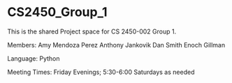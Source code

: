 # CS2450_Group_1

This is the shared Project space for CS 2450-002 Group 1.

Members:
  Amy Mendoza Perez
  Anthony Jankovik
  Dan Smith
  Enoch Gillman

Language:
  Python

Meeting Times:
  Friday Evenings; 5:30-6:00
  Saturdays as needed
